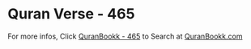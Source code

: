 # Quran Verse - 465 

For more infos, Click [QuranBookk - 465](https://www.quranbookk.com/quran/search?q=465) to Search at [QuranBookk.com](http://quranbookk.com/)